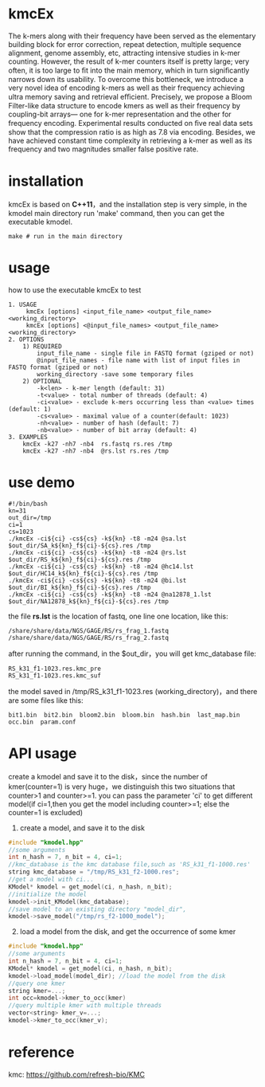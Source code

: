 ﻿
# kmcEx
The k-mers along with their frequency have been served as the elementary building block for error correction, repeat detection, multiple sequence alignment, genome assembly, etc, attracting intensive studies in k-mer counting. However, the result of k-mer counters itself is pretty large; very often, it is too large to ﬁt into the main memory, which in turn signiﬁcantly narrows down its usability. To overcome this bottleneck, we introduce a very novel idea of encoding k-mers as well as their frequency achieving ultra memory saving and retrieval eﬃcient. Precisely, we propose a Bloom Filter-like data structure to encode kmers as well as their frequency by coupling-bit arrays— one for k-mer representation and the other for frequency encoding. Experimental results conducted on ﬁve real data sets show that the compression ratio is as high as 7.8 via encoding. Besides, we have achieved constant time complexity in retrieving a k-mer as well as its frequency and two magnitudes smaller false positive rate.

# installation 
kmcEx is based on **C++11**，and the installation step is very simple, in the kmodel main directory run 'make'  command, then you can get the executable kmodel.
```
make # run in the main directory 
```
# usage
how to use  the executable kmcEx to test
```
1. USAGE
     kmcEx [options] <input_file_name> <output_file_name> <working_directory>
     kmcEx [options] <@input_file_names> <output_file_name> <working_directory>
2. OPTIONS
	1) REQUIRED
		input_file_name - single file in FASTQ format (gziped or not)
		@input_file_names - file name with list of input files in FASTQ format (gziped or not)
		working_directory -save some temporary files
	2) OPTIONAL
		-k<len> - k-mer length (default: 31)
		-t<value> - total number of threads (default: 4)
		-ci<value> - exclude k-mers occurring less than <value> times (default: 1)
		-cs<value> - maximal value of a counter(default: 1023)
		-nh<value> - number of hash (default: 7)
		-nb<value> - number of bit array (default: 4)
3. EXAMPLES
	kmcEx -k27 -nh7 -nb4  rs.fastq rs.res /tmp
	kmcEx -k27 -nh7 -nb4  @rs.lst rs.res /tmp
```

# use demo

```
#!/bin/bash
kn=31
out_dir=/tmp 
ci=1
cs=1023
./kmcEx -ci${ci} -cs${cs} -k${kn} -t8 -m24 @sa.lst $out_dir/SA_k${kn}_f${ci}-${cs}.res /tmp
./kmcEx -ci${ci} -cs${cs} -k${kn} -t8 -m24 @rs.lst $out_dir/RS_k${kn}_f${ci}-${cs}.res /tmp
./kmcEx -ci${ci} -cs${cs} -k${kn} -t8 -m24 @hc14.lst $out_dir/HC14_k${kn}_f${ci}-${cs}.res /tmp
./kmcEx -ci${ci} -cs${cs} -k${kn} -t8 -m24 @bi.lst $out_dir/BI_k${kn}_f${ci}-${cs}.res /tmp
./kmcEx -ci${ci} -cs${cs} -k${kn} -t8 -m24 @na12878_1.lst $out_dir/NA12878_k${kn}_f${ci}-${cs}.res /tmp
```
the file **rs.lst**  is the location of fastq, one line one location, like this:
```
/share/share/data/NGS/GAGE/RS/rs_frag_1.fastq
/share/share/data/NGS/GAGE/RS/rs_frag_2.fastq
```
after running the command, in the $out_dir，you will get kmc_database file:
```
RS_k31_f1-1023.res.kmc_pre
RS_k31_f1-1023.res.kmc_suf
```
the model saved  in  /tmp/RS_k31_f1-1023.res  (working_directory)，and there are some files like this:

```
bit1.bin  bit2.bin  bloom2.bin  bloom.bin  hash.bin  last_map.bin  occ.bin  param.conf
```


# API usage
create a kmodel and save it to the disk，since the number of kmer(counter=1) is very huge，we distinguish this two situations that counter>1 and counter>=1. you can pass the parameter 'ci' to get different model(if ci=1,then you get the model including counter>=1; else the counter=1 is excluded)
1) create a model, and save it to the disk
```c
#include "kmodel.hpp"
//some arguments
int n_hash = 7, n_bit = 4, ci=1;
//kmc_database is the kmc database file,such as 'RS_k31_f1-1000.res'
string kmc_database = "/tmp/RS_k31_f2-1000.res";
//get a model with ci... 
KModel* kmodel = get_model(ci, n_hash, n_bit);
//initialize the model
kmodel->init_KModel(kmc_database);
//save model to an existing directory "model_dir",
kmodel->save_model("/tmp/rs_f2-1000_model");
```

2) load a model from  the disk, and get the occurrence of some kmer
```c
#include "kmodel.hpp"
//some arguments
int n_hash = 7, n_bit = 4, ci=1;
KModel* kmodel = get_model(ci, n_hash, n_bit);
kmodel->load_model(model_dir); //load the model from the disk
//query one kmer 
string kmer=...;
int occ=kmodel->kmer_to_occ(kmer) 
//query multiple kmer with multiple threads
vector<string> kmer_v=...;
kmodel->kmer_to_occ(kmer_v);
```

# reference
kmc: https://github.com/refresh-bio/KMC
